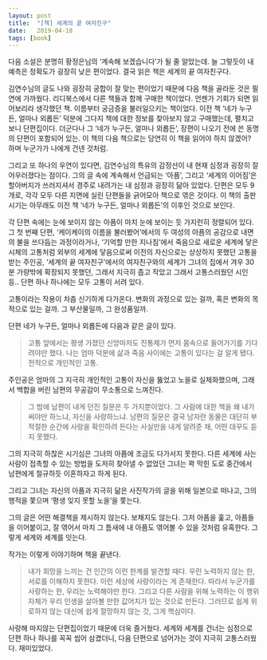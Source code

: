 ```yaml
---
layout: post
title:  "[책] 세계의 끝 여자친구"
date:   2019-04-18
tags: [book]
---
```


다음 소설은 분명히 황정은님의 ‘계속해 보겠습니다’가 될 줄 알았는데. 늘 그렇듯이 내 예측은 정확도가 굉장히 낮은 편이었다. 결국 읽은 책은 세계의 끝 여자친구다.

김연수님의 글도 나와 굉장히 궁합이 잘 맞는 편이었기 때문에 다음 책을 골라둔 것은 필연에 가까웠다. 리디북스에서 다른 책들과 함께 구매한 책이었다. 언젠가 기회가 되면 읽어보리라 생각했던 책. 이름부터 궁금증을 불러일으키는 책이었다. 이전 책 ‘네가 누구든, 얼마나 외롭든’  덕분에 그다지 책에 대한 정보를 찾아보지 않고 구매했는데, 펼치고 보니 단편집이다. 더군다나 그 ‘네가 누구든, 얼마나 외롭든’, 장편이 나오기 전에 쓴 동명의 단편이 포함되어 있는. 이 책의 다음 책으로는 당연히 이 책을 읽어야 하지 않겠어? 하며 누군가가 나에게 건넨 것처럼.

그리고 또 하나의 우연이 있다면, 김연수님의 특유의 감정선이 내 현재 심정과 굉장히 잘 어우러졌다는 점이다. 그의 글 속에 계속해서 언급되는 ‘아픔’, 그리고 ‘세계의 이어짐’은 할아버지가 쓰러지셔서 경주로 내려가는 내 심정과 굉장히 닮아 있었다.
단편은 모두 9개로, 각각 모두 다른 지면에 실린 단편들을 긁어모아 책으로 엮은 것이다. 이 책의 출판 시기는 아무래도 이전 책 ‘네가 누구든, 얼마나 외롭든’의 이후인 것으로 보인다.

각 단편 속에는 눈에 보이지 않는 아픔이 마치 눈에 보이는 듯 가지런히 정렬되어 있다. 그 첫 번째 단편, ‘케이케이의 이름을 불러봤어’에서의 두 여성의 아픔의 공감으로 내면의 불을 쓰다듬는 과정이라거나, ‘기억할 만한 지나침’에서 죽음으로 새로운 세계에 닿은 시체의 고통처럼 외부의 세계에 닿음으로써 이전의 자신으로는 상상하지 못했던 고통을 받는 주인공, ‘세계의 끝 여자친구’에서의 여자친구와의 세계가 그녀의 집에서 겨우 30분 가량밖에 확장되지 못했던, 그래서 지극히 좁고 작았고 그래서 고통스러웠던 시인 등.. 단편 하나 하나에는 모두 고통이 서려 있다.

고통이라는 작용이 차츰 신기하게 다가온다. 변화의 과정으로 있는 걸까, 혹은 변화의 목적으로 있는 걸까. 그 부산물일까, 그 완성품일까.

단편 네가 누구든, 얼마나 외롭든에 다음과 같은 글이 있다.

<blockquote>
고통 앞에서는 평생 가졌던 신앙마저도 진통제가 먼저 몸속으로 들어가기를 기다려야만 했다. 나는 엄마 덕분에 삶과 죽음 사이에는 고통이 있다는 걸 알게 됐다. 전적으로 개인적인 고통.
</blockquote>

주인공은 엄마의 그 지극히 개인적인 고통이 자신을 뚫었고 노을로 실체화했으며, 그래서 백합을 버린 남편의 무공감이 무소통으로 느껴진다.

<blockquote>
그 밤에 남편이 내게 던진 질문은 두 가지뿐이었다. 그 사람에 대한 책을 왜 내가 써야만 하느냐, 자신을 사랑하느냐. 남편의 질문은 결국 남자란 동물은 대단히 부적절한 순간에 사랑을 확인하려 든다는 사실만을 내게 알려준 채, 어떤 대꾸도 듣지 못했다.
</blockquote>

그의 지극히 하찮은 시기심은 그녀의 아픔에 조금도 다가서지 못한다. 다른 세계에 사는 사람이 접촉할 수 있는 방법을 도저히 찾아낼 수 없었던 그녀는 꽉 막힌 도로 중간에서 남편에게 절규하듯 이혼하자고 하게 된다.

그리고 그녀는 자신의 아픔과 지극히 닮은 사진작가의 글을 위해 일본으로 떠나고, 그의 행적을 쫓으며 ‘평생 잊지 못할 노을’을 쫓는다.

그의 글은 어떤 해결책을 제시하지 않는다. 보채지도 않는다. 그저 아픔을 훑고, 아픔들을 이어붙이고, 잘 엮어서 마치 그 틈새에 내 아픔도 엮어볼 수 있을 것처럼 유혹한다. 그렇게 세계와 세계를 잇는다.

작가는 이렇게 이야기하며 책을 끝낸다.

<blockquote>
내가 희망을 느끼는 건 인간의 이런 한계를 발견할 때다. 우린 노력하지 않는 한, 서로를 이해하지 못한다. 이런 세상에 사랑이라는 게 존재한다. 따라서 누군가를 사랑하는 한, 우리는 노력해야만 한다. 그리고 다른 사람을 위해 노력하는 이 행위 자체가 우리 인생을 살아볼 만한 값어치가 있는 것으로 만든다. 그러므로 쉽게 위로하지 않는 대신에 쉽게 절망하지 않는 것, 그게 핵심이다.
</blockquote>

사랑해 마지않는 단편집이었기 때문에 더욱 즐거웠다. 세계와 세계를 건너는 심정으로 단편 하나 하나를 꼭꼭 씹어 삼켰더니, 다음 단편으로 넘어가는 것이 지극히 고통스러웠다.
재미있었다.